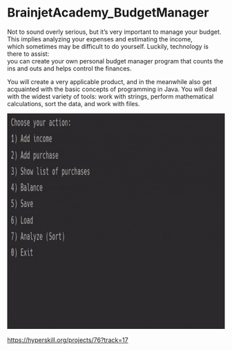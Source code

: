 # BrainjetAcademy_BudgetManager  
 
Not to sound overly serious, but it’s very important to manage your budget. This implies analyzing your expenses and estimating the income,  
which sometimes may be difficult to do yourself. Luckily, technology is there to assist:  
you can create your own personal budget manager program that counts the ins and outs and helps control the finances.

You will create a very applicable product, and in the meanwhile also get acquainted with the basic concepts of programming in Java. You will deal with the widest variety of tools: work with strings, perform mathematical calculations, sort the data, and work with files.
  
<img src="https://github.com/FOswald86/BrainjetAcademy_BudgetManager/blob/main/BudgetManager.gif" width="800" height="500" />  
  
https://hyperskill.org/projects/76?track=17   
